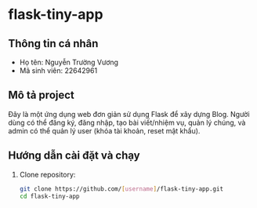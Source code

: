 # flask-tiny-app

## Thông tin cá nhân
- Họ tên: Nguyễn Trường Vương
- Mã sinh viên: 22642961

## Mô tả project
Đây là một ứng dụng web đơn giản sử dụng Flask để xây dựng Blog. Người dùng có thể đăng ký, đăng nhập, tạo bài viết/nhiệm vụ, quản lý chúng, và admin có thể quản lý user (khóa tài khoản, reset mật khẩu).

## Hướng dẫn cài đặt và chạy
1. Clone repository:
   ```bash
   git clone https://github.com/[username]/flask-tiny-app.git
   cd flask-tiny-app
